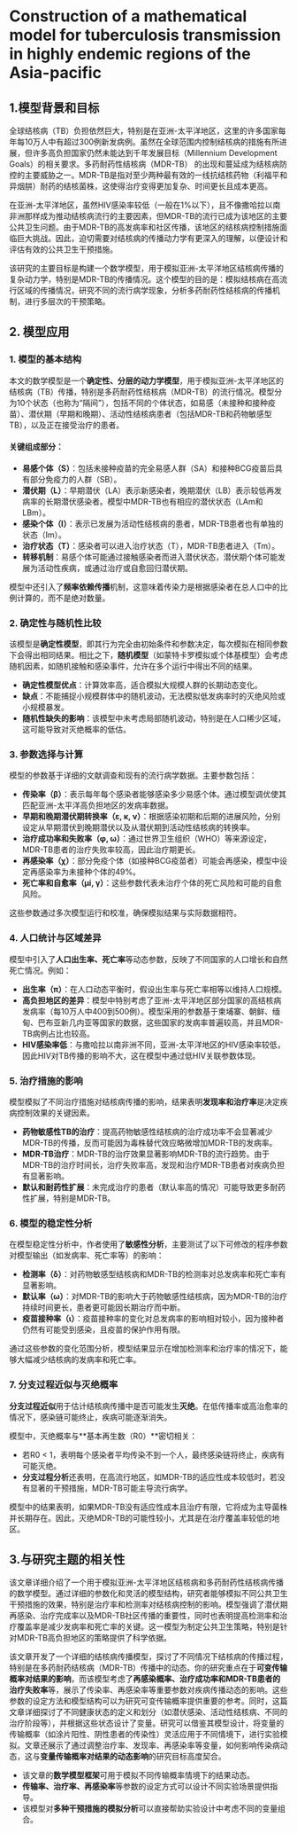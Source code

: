 # Construction of a mathematical model for tuberculosis transmission in highly endemic regions of the Asia-pacific

## 1.模型背景和目标

全球结核病（TB）负担依然巨大，特别是在亚洲-太平洋地区，这里的许多国家每年每10万人中有超过300例新发病例。虽然在全球范围内控制结核病的措施有所进展，但许多高负担国家仍然未能达到千年发展目标（Millennium Development Goals）的相关要求。多药耐药性结核病（MDR-TB） 的出现和蔓延成为结核病防控的主要威胁之一。MDR-TB是指对至少两种最有效的一线抗结核药物（利福平和异烟肼）耐药的结核菌株，这使得治疗变得更加复杂、时间更长且成本更高。

在亚洲-太平洋地区，虽然HIV感染率较低（一般在1%以下），且不像撒哈拉以南非洲那样成为推动结核病流行的主要因素，但MDR-TB的流行已成为该地区的主要公共卫生问题。由于MDR-TB的高发病率和社区传播，该地区的结核病控制措施面临巨大挑战。因此，迫切需要对结核病的传播动力学有更深入的理解，以便设计和评估有效的公共卫生干预措施。

该研究的主要目标是构建一个数学模型，用于模拟亚洲-太平洋地区结核病传播的复杂动力学，特别是MDR-TB的传播情况。这个模型的目的是：模拟结核病在高流行区域的传播情况，研究不同的流行病学现象，分析多药耐药性结核病的传播机制，进行多层次的干预策略。



## 2. 模型应用

### 1. 模型的基本结构

本文的数学模型是一个**确定性、分层的动力学模型**，用于模拟亚洲-太平洋地区的结核病（TB）传播，特别是多药耐药性结核病（MDR-TB）的流行情况。模型分为10个状态（也称为“隔间”），包括不同的个体状态，如易感（未接种和接种疫苗）、潜伏期（早期和晚期）、活动性结核病患者（包括MDR-TB和药物敏感型TB），以及正在接受治疗的患者。

#### 关键组成部分：
- **易感个体（S）**：包括未接种疫苗的完全易感人群（SA）和接种BCG疫苗后具有部分免疫力的人群（SB）。
- **潜伏期（L）**：早期潜伏（LA）表示新感染者，晚期潜伏（LB）表示较低再发病率的长期潜伏感染者。模型中MDR-TB也有相应的潜伏状态（LAm和LBm）。
- **感染个体（I）**：表示已发展为活动性结核病的患者，MDR-TB患者也有单独的状态（Im）。
- **治疗状态（T）**：感染者可以进入治疗状态（T），MDR-TB患者进入（Tm）。
- **转移机制**：易感个体可能通过接触感染者而进入潜伏状态，潜伏期个体可能发展为活动性疾病，或通过治疗或自愈回归潜伏期。

模型中还引入了**频率依赖传播**机制，这意味着传染力是根据感染者在总人口中的比例计算的，而不是绝对数量。

### 2. 确定性与随机性比较

该模型是**确定性模型**，即其行为完全由初始条件和参数决定，每次模拟在相同参数下会得出相同结果。相比之下，**随机模型**（如蒙特卡罗模拟或个体基模型）会考虑随机因素，如随机接触和感染事件，允许在多个运行中得出不同的结果。

- **确定性模型优点**：计算效率高，适合模拟大规模人群的长期动态变化。
- **缺点**：不能捕捉小规模群体中的随机波动，无法模拟低发病率时的灭绝风险或小规模暴发。
- **随机性缺失的影响**：该模型中未考虑局部随机波动，特别是在人口稀少区域，这可能导致对灭绝概率的低估。

### 3. 参数选择与计算

模型的参数基于详细的文献调查和现有的流行病学数据。主要参数包括：

- **传染率（β）**：表示每年每个感染者能够感染多少易感个体。通过模型调优使其匹配亚洲-太平洋高负担地区的发病率数据。
- **早期和晚期潜伏期转换率（ε, κ, ν）**：根据感染初期和后期的进展风险，分别设定从早期潜伏到晚期潜伏以及从潜伏期到活动性结核病的转换率。
- **治疗成功率和失败率（φ, ω）**：通过世界卫生组织（WHO）等来源设定，MDR-TB患者的治疗失败率较高，因此治疗期更长。
- **再感染率（χ）**：部分免疫个体（如接种BCG疫苗者）可能会再感染，模型中设定再感染率为未接种个体的49%。
- **死亡率和自愈率（μi, γ）**：这些参数代表未治疗个体的死亡风险和可能的自愈风险。
  

这些参数通过多次模型运行和校准，确保模拟结果与实际数据相符。

### 4. 人口统计与区域差异

模型中引入了**人口出生率、死亡率**等动态参数，反映了不同国家的人口增长和自然死亡情况。例如：
- **出生率（π）**：在人口动态平衡时，假设出生率与死亡率相等以维持人口规模。
- **高负担地区的差异**：模型中特别考虑了亚洲-太平洋地区部分国家的高结核病发病率（每10万人中400到500例）。模型采用的参数基于柬埔寨、朝鲜、缅甸、巴布亚新几内亚等国家的数据，这些国家的发病率普遍较高，并且MDR-TB病例占比也较高。
- **HIV感染率低**：与撒哈拉以南非洲不同，亚洲-太平洋地区的HIV感染率较低，因此HIV对TB传播的影响不大，这在模型中通过低HIV关联参数体现。

### 5. 治疗措施的影响

模型模拟了不同治疗措施对结核病传播的影响，结果表明**发现率和治疗率**是决定疾病控制效果的关键因素。
- **药物敏感性TB的治疗**：提高药物敏感性结核病的治疗成功率不会显著减少MDR-TB的传播，反而可能因为毒株替代效应略微增加MDR-TB的发病率。
- **MDR-TB治疗**：MDR-TB的治疗效果显著影响MDR-TB的流行趋势。由于MDR-TB的治疗时间长，治疗失败率高，发现和治疗MDR-TB患者对疾病负担有显著影响。
- **默认和耐药性扩展**：未完成治疗的患者（默认率高的情况）可能导致更多耐药性扩展，特别是MDR-TB。

### 6. 模型的稳定性分析

在模型稳定性分析中，作者使用了**敏感性分析**，主要测试了以下可修改的程序参数对模型输出（如发病率、死亡率等）的影响：
- **检测率（δ）**：对药物敏感型结核病和MDR-TB的检测率对总发病率和死亡率有显著影响。
- **默认率（ω）**：对MDR-TB的影响大于药物敏感性结核病，因为MDR-TB的治疗持续时间更长，患者更可能因长期治疗而中断。
- **疫苗接种率（ι）**：疫苗接种率的变化对总发病率的影响相对较小，因为接种者仍然有可能受到感染，且疫苗的保护作用有限。

通过这些参数的变化范围分析，模型结果显示在增加检测率和治疗率的情况下，能够大幅减少结核病的发病率和死亡率。

### 7. 分支过程近似与灭绝概率

**分支过程近似**用于估计结核病传播中是否可能发生**灭绝**。在低传播率或高治愈率的情况下，感染链可能终止，疾病可能逐渐消失。

模型中，灭绝概率与**基本再生数（R0）**密切相关：
- 若R0 < 1，表明每个感染者平均传染不到一个人，最终感染链将终止，疾病有可能灭绝。
- **分支过程分析**还表明，在高流行地区，如MDR-TB的适应性成本较低时，若没有显著的干预措施，MDR-TB可能主导流行病学。

模型中的结果表明，如果MDR-TB没有适应性成本且治疗有限，它将成为主导菌株并长期存在。因此，灭绝MDR-TB的可能性较小，尤其是在治疗覆盖率较低的地区。



## 3.与研究主题的相关性

该文章详细介绍了一个用于模拟亚洲-太平洋地区结核病和多药耐药性结核病传播的数学模型。通过详细的参数化和灵活的模型结构，研究者能够模拟不同公共卫生干预措施的效果，特别是治疗率和检测率对结核病控制的影响。模型强调了潜伏期再感染、治疗完成率以及MDR-TB社区传播的重要性，同时也表明提高检测率和治疗覆盖率是减少发病率和死亡率的关键。这一模型为制定公共卫生策略，特别是针对MDR-TB高负担地区的策略提供了科学依据。

该文章开发了一个详细的结核病传播模型，探讨了不同情况下结核病的传播过程，特别是在多药耐药结核病（MDR-TB）传播中的动态。你的研究重点在于**可变传输概率对结果的影响**，而该模型考虑了**再感染概率、治疗成功率和MDR-TB患者的治疗失败率**等，展示了传染率、再感染率等重要参数对疾病传播动态的影响。这些参数的设定方法和模型结构可以为研究可变传输概率提供重要的参考。同时，这篇文章详细探讨了不同健康状态的定义和划分（如潜伏感染、活动性结核病、不同的治疗阶段等），并根据这些状态设计了变量。研究可以借鉴其模型设计，将变量的传输概率（如涂片阳性、阴性患者的传染性）灵活应用于不同情境下，进行实验模拟。文章还展示了通过调整治疗率、发现率、再感染率等变量，如何影响传染病动态，这与**变量传输概率对结果的动态影响**的研究目标高度契合。

- 该文章的**数学模型框架**可用于模拟不同传输概率情境下的结果动态。
- **传输率、治疗率、再感染率**等参数的设定方式可以设计不同实验场景提供指导。
- 该模型对**多种干预措施的模拟分析**可以直接帮助实验设计中考虑不同的变量组合。

